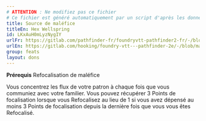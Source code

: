 ```yaml
---
# ATTENTION : Ne modifiez pas ce fichier
# Ce fichier est généré automatiquement par un script d'après les données du module Foundry VTT officiel et de sa traduction
title: Source de maléfice
titleEn: Hex Wellspring
id: LKxAuH0mLyzNygIY
urlFr: https://gitlab.com/pathfinder-fr/foundryvtt-pathfinder2-fr/-/blob/master/data/feats/LKxAuH0mLyzNygIY.htm
urlEn: https://gitlab.com/hooking/foundry-vtt---pathfinder-2e/-/blob/master/packs/data/feats.db/hex-wellspring.json
group: feats
layout: dons
---
```

**Prérequis** <a class="entity-link" data-pack="pf2e.feats-srd" data-id="p2tFR4yBauu8t3mC" draggable="true">Refocalisation de maléfice</a>

Vous concentrez les flux de votre patron à chaque fois que vous communiez avec votre familier. Vous pouvez récupérer 3 Points de focalisation lorsque vous <a class="entity-link" data-pack="pf2e.actionspf2e" data-id="OSefkMgojBLqmRDh" draggable="true">Refocalisez</a> au lieu de 1 si vous avez dépensé au moins 3 Points de focalisation depuis la dernière fois que vous vous êtes Refocalisé.


